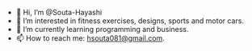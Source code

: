 - 👋 Hi, I’m @Souta-Hayashi
- 👀 I’m interested in fitness exercises, designs, sports and motor cars.
- 🌱 I’m currently learning programming and business.
- 📫 How to reach me: hsouta081@gmail.com.
